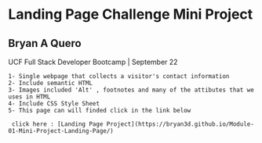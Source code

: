 # Landing Page Challenge Mini Project
## Bryan A Quero
UCF Full Stack Developer Bootcamp | September 22

~~~/Build a landing page using HTML and CSS ~~~
1- Single webpage that collects a visitor's contact information
2- Include semantic HTML
3- Images included 'Alt' , footnotes and many of the attibutes that we uses in HTML
4- Include CSS Style Sheet 
5- This page can will finded click in the link below

 click here : [Landing Page Project](https://bryan3d.github.io/Module-01-Mini-Project-Landing-Page/)

